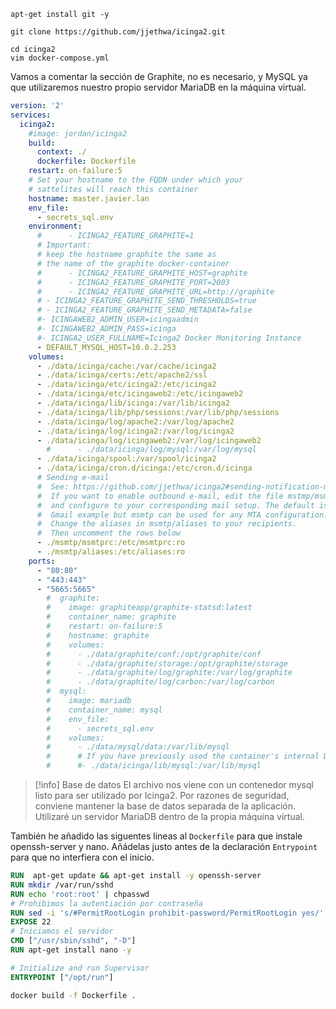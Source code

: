 ```
apt-get install git -y
```
```
git clone https://github.com/jjethwa/icinga2.git
```

```
cd icinga2
vim docker-compose.yml
```

Vamos a comentar la sección de Graphite, no es necesario, y MySQL ya que utilizaremos nuestro propio servidor MariaDB en la máquina virtual. 

```yaml
version: '2'
services:
  icinga2:
    #image: jordan/icinga2
    build:
      context: ./
      dockerfile: Dockerfile
    restart: on-failure:5
    # Set your hostname to the FQDN under which your
    # sattelites will reach this container
    hostname: master.javier.lan
    env_file:
      - secrets_sql.env
    environment:
      #      - ICINGA2_FEATURE_GRAPHITE=1
      # Important:
      # keep the hostname graphite the same as
      # the name of the graphite docker-container
      #      - ICINGA2_FEATURE_GRAPHITE_HOST=graphite
      #      - ICINGA2_FEATURE_GRAPHITE_PORT=2003
      #      - ICINGA2_FEATURE_GRAPHITE_URL=http://graphite
      # - ICINGA2_FEATURE_GRAPHITE_SEND_THRESHOLDS=true
      # - ICINGA2_FEATURE_GRAPHITE_SEND_METADATA=false
      #- ICINGAWEB2_ADMIN_USER=icingaadmin
      #- ICINGAWEB2_ADMIN_PASS=icinga
      #- ICINGA2_USER_FULLNAME=Icinga2 Docker Monitoring Instance
      - DEFAULT_MYSQL_HOST=10.0.2.253
    volumes:
      - ./data/icinga/cache:/var/cache/icinga2
      - ./data/icinga/certs:/etc/apache2/ssl
      - ./data/icinga/etc/icinga2:/etc/icinga2
      - ./data/icinga/etc/icingaweb2:/etc/icingaweb2
      - ./data/icinga/lib/icinga:/var/lib/icinga2
      - ./data/icinga/lib/php/sessions:/var/lib/php/sessions
      - ./data/icinga/log/apache2:/var/log/apache2
      - ./data/icinga/log/icinga2:/var/log/icinga2
      - ./data/icinga/log/icingaweb2:/var/log/icingaweb2
        #      - ./data/icinga/log/mysql:/var/log/mysql
      - ./data/icinga/spool:/var/spool/icinga2
      - ./data/icinga/cron.d/icinga:/etc/cron.d/icinga
      # Sending e-mail
      #  See: https://github.com/jjethwa/icinga2#sending-notification-mails
      #  If you want to enable outbound e-mail, edit the file mstmp/msmtprc
      #  and configure to your corresponding mail setup. The default is a
      #  Gmail example but msmtp can be used for any MTA configuration.
      #  Change the aliases in msmtp/aliases to your recipients.
      #  Then uncomment the rows below
      - ./msmtp/msmtprc:/etc/msmtprc:ro
      - ./msmtp/aliases:/etc/aliases:ro
    ports:
      - "80:80"
      - "443:443"
      - "5665:5665"
        #  graphite:
        #    image: graphiteapp/graphite-statsd:latest
        #    container_name: graphite
        #    restart: on-failure:5
        #    hostname: graphite
        #    volumes:
        #      - ./data/graphite/conf:/opt/graphite/conf
        #      - ./data/graphite/storage:/opt/graphite/storage
        #      - ./data/graphite/log/graphite:/var/log/graphite
        #      - ./data/graphite/log/carbon:/var/log/carbon
        #  mysql:
        #    image: mariadb
        #    container_name: mysql
        #    env_file:
        #      - secrets_sql.env
        #    volumes:
        #      - ./data/mysql/data:/var/lib/mysql
        #      # If you have previously used the container's internal DB use:
        #      #- ./data/icinga/lib/mysql:/var/lib/mysql
```

>[!info] Base de datos
>El archivo nos viene con un contenedor mysql listo para ser utilizado por Icinga2. Por razones de seguridad, conviene mantener la base de datos separada de la aplicación. Utilizaré un servidor MariaDB dentro de la propia máquina virtual. 

También he añadido las siguentes lineas al `Dockerfile` para que instale openssh-server y nano. Añádelas justo antes de la declaración `Entrypoint` para que no interfiera con el inicio. 

```Dockerfile
RUN  apt-get update && apt-get install -y openssh-server
RUN mkdir /var/run/sshd
RUN echo 'root:root' | chpasswd
# Prohibimos la autentiación por contraseña
RUN sed -i 's/#PermitRootLogin prohibit-password/PermitRootLogin yes/' /etc/ssh/sshd_config
EXPOSE 22
# Iniciamos el servidor
CMD ["/usr/sbin/sshd", "-D"]
RUN apt-get install nano -y

# Initialize and run Supervisor
ENTRYPOINT ["/opt/run"]
```

```bash
docker build -f Dockerfile .
```

